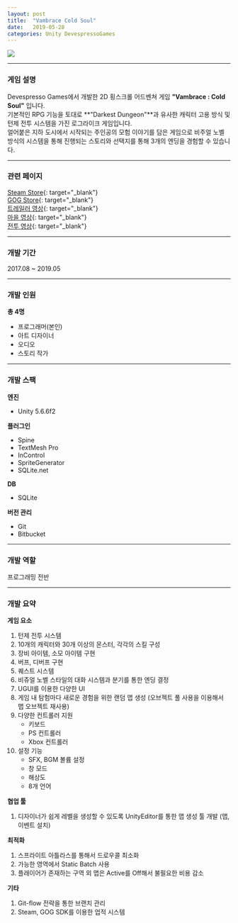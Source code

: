 ```yaml
---
layout: post
title:  "Vambrace Cold Soul"
date:   2019-05-28
categories: Unity DevespressoGames
---
```


<img src="https://IronKim.github.io/assets/image/project/VambraceColdSoul/logo.jpg"> 

---
### 게임 설명
Devespresso Games에서 개발한 2D 횡스크롤 어드벤쳐 게임 **"Vambrace : Cold Soul"** 입니다.  
기본적인 RPG 기능을 토대로 **"Darkest Dungeon"**과 유사한 캐릭터 고용 방식 및 턴제 전투 시스템을 가진 로그라이크 게임입니다.  
얼어붙은 지하 도시에서 시작되는 주인공의 모험 이야기를 담은 게임으로 비주얼 노벨 방식의 시스템을 통해 진행되는 스토리와 선택지를 통해 3개의 엔딩을 경험할 수 있습니다.

---
### 관련 페이지
[Steam Store][steam-url]{: target="_blank"}  
[GOG Store][gog-url]{: target="_blank"}  
[트레일러 영상][trailer-url]{: target="_blank"}  
[마을 영상][town-url]{: target="_blank"}  
[전투 영상][combat-url]{: target="_blank"}  

---
### 개발 기간
2017.08 ~ 2019.05

---
### 개발 인원
**총 4명**  
* 프로그래머(본인)
* 아트 디자이너
* 오디오
* 스토리 작가

---
### 개발 스팩
**엔진**  
* Unity 5.6.6f2

**플러그인**  
* Spine
* TextMesh Pro
* InControl
* SpriteGenerator  
* SQLite.net

**DB**
* SQLite  

**버전 관리**  
* Git
* Bitbucket

---
### 개발 역할
프로그래밍 전반

---
### 개발 요약
**게임 요소**
1. 턴제 전투 시스템
2. 10개의 캐릭터와 30개 이상의 몬스터, 각각의 스킬 구성
3. 장비 아이템, 소모 아이템 구현
4. 버프, 디버프 구현
5. 퀘스트 시스템
6. 비쥬얼 노벨 스타일의 대화 시스템과 분기를 통한 엔딩 결정
7. UGUI를 이용한 다양한 UI
8. 게임 내 탐험마다 새로운 경험을 위한 랜덤 맵 생성 (오브젝트 풀 사용을 이용해서 맵 오브젝트 재사용)
9.  다양한 컨트롤러 지원
    * 키보드
    * PS 컨트롤러
    * Xbox 컨트롤러
10. 설정 기능
    * SFX, BGM 볼륨 설정
    * 창 모드
    * 해상도
    * 8개 언어

**협업 툴** 
1. 디자이너가 쉽게 레벨을 생성할 수 있도록 UnityEditor를 통한 맵 생성 툴 개발 (맵, 이벤트 설치)

**최적화**
1. 스프라이트 아틀라스를 통해서 드로우콜 최소화
2. 가능한 영역에서 Static Batch 사용
3. 플래이어가 존재하는 구역 외 맵은 Active를 Off해서 불필요한 비용 감소

**기타**
1. Git-flow 전략을 통한 브랜치 관리
2. Steam, GOG SDK를 이용한 업적 시스템



[steam-url]: https://store.steampowered.com/app/904380/Vambrace_Cold_Soul/
[gog-url]: https://www.gog.com/game/vambrace_cold_soul
[trailer-url]: https://www.youtube.com/watch?v=iAbsjz1AMB8
[town-url]: https://www.youtube.com/watch?v=y2HeLfAQrYk
[combat-url]: https://www.youtube.com/watch?v=C1fLBnosflY
